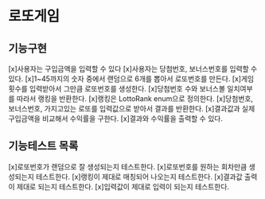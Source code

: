 # 로또게임
## 기능구현
[x]사용자는 구입금액을 입력할 수 있다
[x]사용자는 당첨번호, 보너스번호를 입력할 수 있다.
[x]1~45까지의 숫자 중에서 랜덤으로 6개를 뽑아서 로또번호를 만든다.
[x]게임횟수를 입력받아서 그만큼 로또번호를 생성한다.
[x]당첨번호 수와 보너스볼 일치여부를 따라서 랭킹을 반환한다.
[x]랭킹은 LottoRank enum으로 정의한다.
[x]당첨번호, 보너스번호, 가지고있는 로또를 입력값으로 받아서 결과를 반환한다.
[x]결과값과 실제 구입금액을 비교해서 수익률을 구한다.
[x]결과와 수익률을 출력할 수 있다.

## 기능테스트 목록
[x]로또번호가 랜덤으로 잘 생성되는지 테스트한다.
[x]로또번호를 원하는 회차만큼 생성되는지 테스트한다.
[x]랭킹이 제대로 매칭되어 나오는지 테스트한다.
[x]결과값 출력이 제대로 되는지 테스트한다.
[x]입력값이 제대로 입력이 되는지 테스트한다.